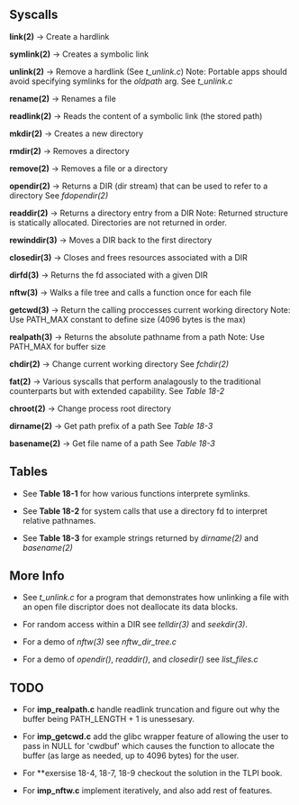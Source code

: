 ## Syscalls

**link(2)** -> Create a hardlink

**symlink(2)** -> Creates a symbolic link

**unlink(2)** -> Remove a hardlink (See *t_unlink.c*)
Note: Portable apps should avoid specifying symlinks for the *oldpath* arg.
See *t_unlink.c*

**rename(2)** -> Renames a file

**readlink(2)** -> Reads the content of a symbolic link (the stored path)

**mkdir(2)** -> Creates a new directory

**rmdir(2)** -> Removes a directory

**remove(2)** -> Removes a file or a directory

**opendir(2)** -> Returns a DIR (dir stream) that can be used to refer to a directory
See *fdopendir(2)*

**readdir(2)** -> Returns a directory entry from a DIR
Note: Returned structure is statically allocated. Directories are not returned
in order.

**rewinddir(3)** -> Moves a DIR back to the first directory

**closedir(3)** -> Closes and frees resources associated with a DIR

**dirfd(3)** -> Returns the fd associated with a given DIR

**nftw(3)** -> Walks a file tree and calls a function once for each file

**getcwd(3)** -> Return the calling proccesses current working directory
Note: Use PATH_MAX constant to define size (4096 bytes is the max)

**realpath(3)** -> Returns the absolute pathname from a path
Note: Use PATH_MAX for buffer size

**chdir(2)** -> Change current working directory
See *fchdir(2)*

**f<trad>at(2)** -> Various syscalls that perform analagously to
the traditional counterparts but with extended capability.
See *Table 18-2*

**chroot(2)** -> Change process root directory

**dirname(2)** -> Get path prefix of a path
See *Table 18-3*

**basename(2)** -> Get file name of a path
See *Table 18-3*

## Tables

- See **Table 18-1** for how various functions interprete symlinks.

- See **Table 18-2** for system calls that use a directory fd to interpret
relative pathnames.

- See **Table 18-3** for example strings returned by *dirname(2)* and *basename(2)*

## More Info

- See *t_unlink.c* for a program that demonstrates how unlinking a
  file with an open file discriptor does not deallocate its data
  blocks.

- For random access within a DIR see *telldir(3)* and *seekdir(3)*.

- For a demo of *nftw(3)* see *nftw_dir_tree.c*

- For a demo of *opendir()*, *readdir()*, and *closedir()* see
  *list_files.c*

## TODO

- For **imp_realpath.c** handle readlink truncation and figure out why
  the buffer being PATH_LENGTH + 1 is unessesary.

- For **imp_getcwd.c** add the glibc wrapper feature of allowing the user
  to pass in NULL for 'cwdbuf' which causes the function to allocate the
  buffer (as large as needed, up to 4096 bytes) for the user.

- For **exersise 18-4, 18-7, 18-9 checkout the solution in the TLPI book.

- For **imp_nftw.c** implement iteratively, and also add rest of features.
